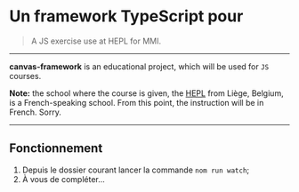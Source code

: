 # Un framework TypeScript pour <canvas>

> A JS exercise use at HEPL for MMI.

* * *

**canvas-framework** is an educational project, which will be used for `JS` courses.

**Note:** the school where the course is given, the [HEPL](https://hepl.be) from Liège, Belgium, is a French-speaking school. From this point, the instruction will be in French. Sorry.

* * *



## Fonctionnement 

1. Depuis le dossier courant lancer la commande `nom run watch`;
2. À vous de compléter...
